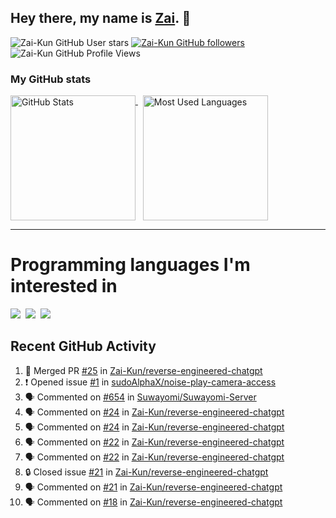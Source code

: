 ## Hey there, my name is [Zai](https://github.com/Zai-Kun). 👋

![Zai-Kun GitHub User stars](https://img.shields.io/github/stars/Zai-Kun?color=yellow&style=flat-square&label=Stars&affiliations=OWNER)
[![Zai-Kun GitHub followers](https://img.shields.io/github/followers/Zai-Kun?color=green&style=flat-square&label=Followers)](https://github.com/Zai-Kun?tab=followers)
![Zai-Kun GitHub Profile Views](https://komarev.com/ghpvc/?username=your-Zai-Kun&style=flat-square&label=Profile+views)

### My GitHub stats

<p>
  <a href = "https://github.com/Zai-Kun">
    <picture>
      <source media="(prefers-color-scheme: dark)" srcset="https://github-readme-stats.vercel.app/api?username=Zai-Kun&theme=monokai&show_icons=true&hide_border=true&count_private=true">
      <source media="(prefers-color-scheme: light)" srcset="https://github-readme-stats.vercel.app/api?username=Zai-Kun&theme=buefy&show_icons=true&hide_border=true&count_private=true">
      <img height="200" align="top" src="https://github-readme-stats.vercel.app/api?username=Zai-Kun&theme=buefy&show_icons=true&hide_border=true&count_private=true" alt="GitHub Stats">
    </picture>
  </a>&nbsp;

  <a href = "https://github.com/Zai-Kun">
    <picture>
      <source media="(prefers-color-scheme: dark)" srcset="https://github-readme-stats.vercel.app/api/top-langs/?username=Zai-Kun&theme=monokai&show_icons=true&hide_border=true&layout=compact">
      <source media="(prefers-color-scheme: light)" srcset="https://github-readme-stats.vercel.app/api/top-langs/?username=Zai-Kun&theme=buefy&show_icons=true&hide_border=true&layout=compact">
      <img height="200" align="top" src="https://github-readme-stats.vercel.app/api/top-langs/?username=Zai-Kun&theme=buefy&show_icons=true&hide_border=true&layout=compact" alt="Most Used Languages">
    </picture>
  </a>
</p>

<hr>

<h1 align="left">Programming languages I'm interested in</h1>

<p align="left">
<a href=https://www.python.org><img src="https://skillicons.dev/icons?i=python" /></a>&nbsp;
<a href=https://go.dev><img src="https://skillicons.dev/icons?i=go" /></a>&nbsp;
<a href=https://www.rust-lang.org><img src="https://skillicons.dev/icons?i=rust" /></a>
</p>

## Recent GitHub Activity
<!--START_SECTION:activity-->
1. 🎉 Merged PR [#25](https://github.com/Zai-Kun/reverse-engineered-chatgpt/pull/25) in [Zai-Kun/reverse-engineered-chatgpt](https://github.com/Zai-Kun/reverse-engineered-chatgpt)
2. ❗ Opened issue [#1](https://github.com/sudoAlphaX/noise-play-camera-access/issues/1) in [sudoAlphaX/noise-play-camera-access](https://github.com/sudoAlphaX/noise-play-camera-access)
3. 🗣 Commented on [#654](https://github.com/Suwayomi/Suwayomi-Server/issues/654#issuecomment-1913109120) in [Suwayomi/Suwayomi-Server](https://github.com/Suwayomi/Suwayomi-Server)
4. 🗣 Commented on [#24](https://github.com/Zai-Kun/reverse-engineered-chatgpt/issues/24#issuecomment-1902239634) in [Zai-Kun/reverse-engineered-chatgpt](https://github.com/Zai-Kun/reverse-engineered-chatgpt)
5. 🗣 Commented on [#24](https://github.com/Zai-Kun/reverse-engineered-chatgpt/issues/24#issuecomment-1902072962) in [Zai-Kun/reverse-engineered-chatgpt](https://github.com/Zai-Kun/reverse-engineered-chatgpt)
6. 🗣 Commented on [#22](https://github.com/Zai-Kun/reverse-engineered-chatgpt/issues/22#issuecomment-1898045088) in [Zai-Kun/reverse-engineered-chatgpt](https://github.com/Zai-Kun/reverse-engineered-chatgpt)
7. 🗣 Commented on [#22](https://github.com/Zai-Kun/reverse-engineered-chatgpt/issues/22#issuecomment-1895432171) in [Zai-Kun/reverse-engineered-chatgpt](https://github.com/Zai-Kun/reverse-engineered-chatgpt)
8. 🔒 Closed issue [#21](https://github.com/Zai-Kun/reverse-engineered-chatgpt/issues/21) in [Zai-Kun/reverse-engineered-chatgpt](https://github.com/Zai-Kun/reverse-engineered-chatgpt)
9. 🗣 Commented on [#21](https://github.com/Zai-Kun/reverse-engineered-chatgpt/issues/21#issuecomment-1892164006) in [Zai-Kun/reverse-engineered-chatgpt](https://github.com/Zai-Kun/reverse-engineered-chatgpt)
10. 🗣 Commented on [#18](https://github.com/Zai-Kun/reverse-engineered-chatgpt/issues/18#issuecomment-1882881191) in [Zai-Kun/reverse-engineered-chatgpt](https://github.com/Zai-Kun/reverse-engineered-chatgpt)
<!--END_SECTION:activity-->